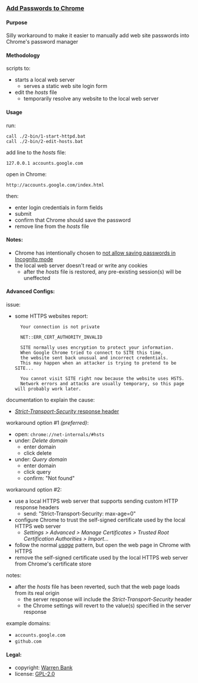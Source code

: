 ### [Add Passwords to Chrome](https://github.com/warren-bank/chrome-add-password)

#### Purpose

Silly workaround to make it easier to manually add web site passwords into Chrome's password manager

#### Methodology

scripts to:

* starts a local web server
  * serves a static web site login form
* edit the _hosts_ file
  * temporarily resolve any website to the local web server

#### Usage

run:

```text
call ./2-bin/1-start-httpd.bat
call ./2-bin/2-edit-hosts.bat
```

add line to the _hosts_ file:

```text
127.0.0.1 accounts.google.com
```

open in Chrome:

```text
http://accounts.google.com/index.html
```

then:

* enter login credentials in form fields
* submit
* confirm that Chrome should save the password
* remove line from the _hosts_ file

#### Notes:

* Chrome has intentionally chosen to [not allow saving passwords in Incognito mode](https://bugs.chromium.org/p/chromium/issues/detail?id=328862)
* the local web server doesn't read or write any cookies
  * after the _hosts_ file is restored, any pre-existing session(s) will be uneffected

#### Advanced Configs:

issue:

* some HTTPS websites report:
  ```text
    Your connection is not private

    NET::ERR_CERT_AUTHORITY_INVALID

    SITE normally uses encryption to protect your information.
    When Google Chrome tried to connect to SITE this time,
    the website sent back unusual and incorrect credentials.
    This may happen when an attacker is trying to pretend to be SITE...

    You cannot visit SITE right now because the website uses HSTS.
    Network errors and attacks are usually temporary, so this page will probably work later.
  ```

documentation to explain the cause:

* [_Strict-Transport-Security_ response header](https://developer.mozilla.org/en-US/docs/Web/HTTP/Headers/Strict-Transport-Security)

workaround option &num;1 _(preferred)_:

* open: `chrome://net-internals/#hsts`
* under: _Delete domain_
  * enter domain
  * click delete
* under: _Query domain_
  * enter domain
  * click query
  * confirm: "Not found"

workaround option &num;2:

* use a local HTTPS web server that supports sending custom HTTP response headers
  * send: "Strict-Transport-Security: max-age=0"
* configure Chrome to trust the self-signed certificate used by the local HTTPS web server
  * _Settings > Advanced > Manage Certificates > Trusted Root Certification Authorities > Import..._
* follow the normal [_usage_](#usage) pattern, but open the web page in Chrome with HTTPS
* remove the self-signed certificate used by the local HTTPS web server from Chrome's certificate store

notes:

* after the _hosts_ file has been reverted, such that the web page loads from its real origin
  * the server response will include the _Strict-Transport-Security_ header
  * the Chrome settings will revert to the value(s) specified in the server response

example domains:

* `accounts.google.com`
* `github.com`

#### Legal:

* copyright: [Warren Bank](https://github.com/warren-bank)
* license: [GPL-2.0](https://www.gnu.org/licenses/old-licenses/gpl-2.0.txt)
